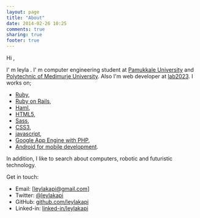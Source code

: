 ```yaml
---
layout: page
title: "About"
date: 2014-02-26 10:25
comments: true
sharing: true
footer: true
---
```

Hi ,

I' m leyla . I' m computer engineering student at [Pamukkale University](http://www.pau.edu.tr) and [Polytechnic of Medimurje University](http://www.mev.hr/). 
Also I'm web developer at [lab2023](http://www.lab2023.com/). 
I works on;

- [Ruby](https://www.ruby-lang.org/en/),
- [Ruby on Rails](http://rubyonrails.org/), 
- [Haml](http://haml.info/), 
- [HTML5](http://en.wikipedia.org/wiki/HTML5), 
- [Sass](http://sass-lang.com/), 
- [CSS3](http://en.wikipedia.org/wiki/CSS_Animations), 
- [javascript](http://www.javascriptsource.com/),
- [Google App Engine with PHP](https://cloud.google.com/appengine/docs/php/),
- [Android for mobile development](http://www.android.com/).

In addition, I like to search about computers, robotic and futuristic technology.
 
Get in touch:

- Email: [leylakapi@gmail.com]
- Twitter: [@leylakapi](http://twitter.com/leylakapi)
- GitHub: [github.com/leylakapi](http://github.com/leylakapi)
- Linked-in: [linked-in/leylakapi](https://www.linkedin.com/in/leylakapi)